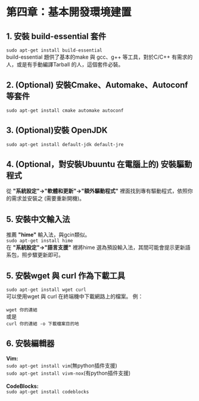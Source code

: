 # 第四章：基本開發環境建置

## 1. 安裝 build-essential 套件
```sudo apt-get install build-essential```<br/>
build-essential 題供了基本的make 與 gcc、g++ 等工具，對於C/C++ 有需求的人，或是有手動編譯Tarball 的人，這個套件必裝。
## 2. (Optional) 安裝Cmake、Automake、Autoconf 等套件
```sudo apt-get install cmake automake autoconf ```
## 3. (Optional)安裝 OpenJDK
```sudo apt-get install default-jdk default-jre```
## 4. (Optional，對安裝Ubuuntu 在電腦上的) 安裝驅動程式
從 **"系統設定"->"軟體和更新"->"額外驅動程式"** 裡面找到專有驅動程式，依照你的需求並安裝之 (需要重新開機)。
## 5. 安裝中文輸入法
推薦 **"hime"** 輸入法，與gcin類似。<br/>
```sudo apt-get install hime```<br/>
在 **"系統設定"->"語言支援"** 裡將hime 選為預設輸入法，其間可能會提示更新語系包，照步驟更新即可。
## 5. 安裝wget 與 curl 作為下載工具
```sudo apt-get install wget curl```<br/>
可以使用wget 與 curl 在終端機中下載網路上的檔案。
例：<br/><br/>```wget 你的連結``` <br/>或是 <br/>```curl 你的連結 -o 下載檔案目的地```
## 6. 安裝編輯器
**Vim:** <br/>```sudo apt-get install vim```(無python插件支援)<br/>```sudo apt-get install vivm-nox```(有python插件支援)<br/><br/>
**CodeBlocks:** <br/>```sudo apt-get install codeblocks```







